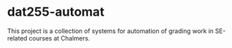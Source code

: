 dat255-automat
==============

This project is a collection of systems for automation of grading work in SE-related courses at Chalmers.